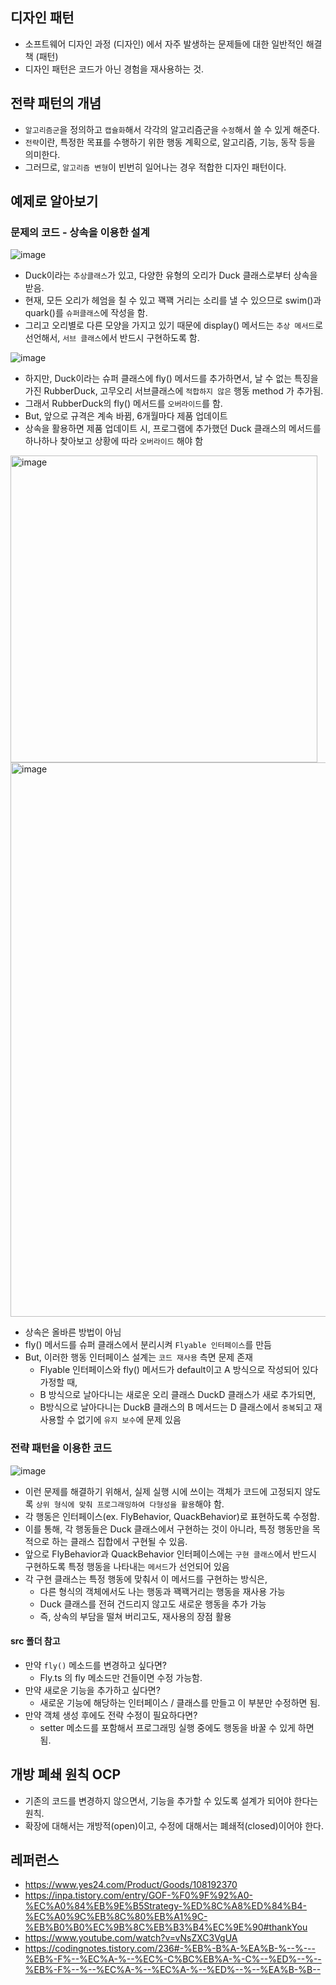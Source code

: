 ## 디자인 패턴

- 소프트웨어 디자인 과정 (디자인) 에서 자주 발생하는 문제들에 대한 일반적인 해결책 (패턴)
- 디자인 패턴은 코드가 아닌 경험을 재사용하는 것.

## 전략 패턴의 개념

- `알고리즘군`을 정의하고 `캡슐화`해서 각각의 알고리즘군을 `수정`해서 쓸 수 있게 해준다.
- `전략`이란, 특정한 목표를 수행하기 위한 행동 계획으로, 알고리즘, 기능, 동작 등을 의미한다.
- 그러므로, `알고리즘 변형`이 빈번히 일어나는 경우 적합한 디자인 패턴이다.

## 예제로 알아보기

### 문제의 코드 - 상속을 이용한 설계

![image](https://github.com/eileenjang/design-pattern/assets/82510378/05623e08-969c-473a-a8da-03db92317b6b)

- Duck이라는 `추상클래스`가 있고, 다양한 유형의 오리가 Duck 클래스로부터 상속을 받음.
- 현재, 모든 오리가 헤엄을 칠 수 있고 꽥꽥 거리는 소리를 낼 수 있으므로 swim()과 quark()를 `슈퍼클래스`에 작성을 함.
- 그리고 오리별로 다른 모양을 가지고 있기 때문에 display() 메서드는 `추상 메서드`로 선언해서, `서브 클래스`에서 반드시 구현하도록 함.

![image](https://github.com/eileenjang/design-pattern/assets/82510378/2d65b330-5f01-40e6-8e50-8c69eeab6d99)

- 하지만, Duck이라는 슈퍼 클래스에 fly() 메서드를 추가하면서, 날 수 없는 특징을 가진 RubberDuck, 고무오리 서브클래스에 `적합하지 않은` 행동 method 가 추가됨.
- 그래서 RubberDuck의 fly() 메서드를 `오버라이드`를 함.
- But, 앞으로 규격은 계속 바뀜, 6개월마다 제품 업데이트
- 상속을 활용하면 제품 업데이트 시, 프로그램에 추가했던 Duck 클래스의 메서드를 하나하나 찾아보고 상황에 따라 `오버라이드` 해야 함

<img width="491" alt="image" src="https://github.com/eileenjang/design-pattern/assets/82510378/f321d886-289e-488a-8719-22e695718a1e">
<img width="887" alt="image" src="https://github.com/eileenjang/design-pattern/assets/82510378/6dc3cd1b-394a-4b0a-8b95-82b755e63d94">

- 상속은 올바른 방법이 아님
- fly() 메서드를 슈퍼 클래스에서 분리시켜 `Flyable 인터페이스`를 만듬
- But, 이러한 행동 인터페이스 설계는 `코드 재사용` 측면 문제 존재
  - Flyable 인터페이스와 fly() 메서드가 default이고 A 방식으로 작성되어 있다 가정할 때,
  - B 방식으로 날아다니는 새로운 오리 클래스 DuckD 클래스가 새로 추가되면,
  - B방식으로 날아다니는 DuckB 클래스의 B 메서드는 D 클래스에서 `중복`되고 재사용할 수 없기에 `유지 보수`에 문제 있음

### 전략 패턴을 이용한 코드

![image](https://github.com/eileenjang/design-pattern/assets/82510378/e157c419-7a7f-4903-944e-113860961c94)

- 이런 문제를 해결하기 위해서, 실제 실행 시에 쓰이는 객체가 코드에 고정되지 않도록 `상위 형식에 맞춰 프로그래밍하여 다형성을 활용`해야 함.
- 각 행동은 인터페이스(ex. FlyBehavior, QuackBehavior)로 표현하도록 수정함.
- 이를 통해, 각 행동들은 Duck 클래스에서 구현하는 것이 아니라, 특정 행동만을 목적으로 하는 클래스 집합에서 구현될 수 있음.
- 앞으로 FlyBehavior과 QuackBehavior 인터페이스에는 `구현 클래스`에서 반드시 구현하도록 특정 행동을 나타내는 `메서드`가 선언되어 있음
- 각 구현 클래스는 특정 행동에 맞춰서 이 메서드를 구현하는 방식은, 
  - 다른 형식의 객체에서도 나는 행동과 꽥꽥거리는 행동을 재사용 가능
  - Duck 클래스를 전혀 건드리지 않고도 새로운 행동을 추가 가능 
  - 즉, 상속의 부담을 떨쳐 버리고도, 재사용의 장점 활용

####  src 폴더 참고
- 만약 `fly()` 메소드를 변경하고 싶다면?
  - Fly.ts 의 fly 메소드만 건들이면 수정 가능함.
- 만약 새로운 기능을 추가하고 싶다면?
  - 새로운 기능에 해당하는 인터페이스 / 클래스를 만들고 이 부분만 수정하면 됨.
- 만약 객체 생성 후에도 전략 수정이 필요하다면?
  - setter 메소드를 포함해서 프로그래밍 실행 중에도 행동을 바꿀 수 있게 하면 됨.

## 개방 폐쇄 원칙 OCP

- 기존의 코드를 변경하지 않으면서, 기능을 추가할 수 있도록 설계가 되어야 한다는 원칙.
- 확장에 대해서는 개방적(open)이고, 수정에 대해서는 폐쇄적(closed)이어야 한다.
			
## 레퍼런스

- https://www.yes24.com/Product/Goods/108192370
- https://inpa.tistory.com/entry/GOF-%F0%9F%92%A0-%EC%A0%84%EB%9E%B5Strategy-%ED%8C%A8%ED%84%B4-%EC%A0%9C%EB%8C%80%EB%A1%9C-%EB%B0%B0%EC%9B%8C%EB%B3%B4%EC%9E%90#thankYou
- https://www.youtube.com/watch?v=vNsZXC3VgUA
- https://codingnotes.tistory.com/236#-%EB%-B%A-%EA%B-%--%---%EB%-F%--%EC%A-%--%EC%-C%BC%EB%A-%-C%--%ED%--%--%EB%-F%--%--%EC%A-%--%EC%A-%--%ED%--%--%EA%B-%B--
